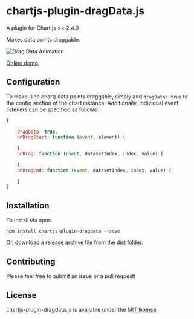 # chartjs-plugin-dragData.js

A plugin for Chart.js >= 2.4.0

Makes data points draggable.

![Drag Data Animation](https://chrispahm.github.io/chartjs-plugin-dragData/assets/chartjs-plugin-dragData.gif)

[Online demo](https://chrispahm.github.io/chartjs-plugin-dragData/).
## Configuration

To make (line chart) data points draggable, simply add ```dragData: true``` to the config section of the chart instance.
Additionally, individual event listeners can be specified as follows:

```javascript
{
	...
	dragData: true,
	onDragStart: function (event, element) {

	},
	onDrag: function (event, datasetIndex, index, value) {

	},
	onDragEnd: function (event, datasetIndex, index, value) {

	}
}
```

## Installation

To install via npm:

```
npm install chartjs-plugin-dragdata --save
```

Or, download a release archive file from the dist folder.

## Contributing

Please feel free to submit an issue or a pull request!

## License

chartjs-plugin-dragdata.js is available under the [MIT license](http://opensource.org/licenses/MIT).
